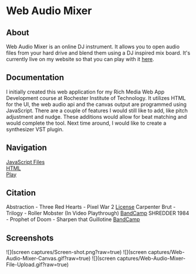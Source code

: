 # Web Audio Mixer
## About
Web Audio Mixer is an online DJ instrument. It allows you to open audio files from your hard drive and blend them using a DJ inspired mix board. It's currently live on my website so that you can play with it [here](http://www.tuckerburke.com/Web-Audio-Mixer/).
## Documentation
I initially created this web application for my Rich Media Web App Development course at Rochester Institute of Technology. It utilizes HTML for the UI, the web audio api and the canvas output are programmed using JavaScript. There are a couple of features I would still like to add, like pitch adjustment and nudge. These additions would allow for beat matching and would complete the tool. Next time around, I would like to create a synthesizer VST plugin.
## Navigation 
[JavaScript Files](src)  
[HTML](index.html)  
[Play](http://www.tuckerburke.com/Web-Audio-Mixer/)  
## Citation
Abstraction - Three Red Hearts - Pixel War 2 [License](https://creativecommons.org/licenses/by/4.0/) 
Carpenter Brut - Trilogy - Roller Mobster (In Video Playthrough) [BandCamp](https://carpenterbrut.bandcamp.com/track/roller-mobster-2)
SHREDDER 1984 - Prophet of Doom - Sharpen that Guillotine [BandCamp](https://shredder1984.bandcamp.com/track/sharpen-that-guillotine)
## Screenshots
![](screen captures/Screen-shot.png?raw=true)
![](screen captures/Web-Audio-Mixer-Canvas.gif?raw=true)
![](screen captures/Web-Audio-Mixer-File-Upload.gif?raw=true)
